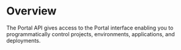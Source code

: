 # Overview

The Portal API gives access to the Portal interface enabling you to programmatically control projects, environments, applications, and deployments.

